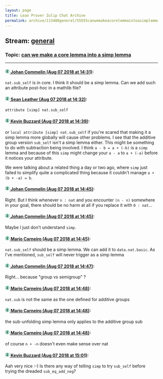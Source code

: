 ```yaml
---
layout: page
title: Lean Prover Zulip Chat Archive 
permalink: archive/113488general/55555canwemakeacorelemmaintoasimplemma.html
---
```


## Stream: [general](index.html)
### Topic: [can we make a core lemma into a simp lemma](55555canwemakeacorelemmaintoasimplemma.html)

---

#### [![Click to go to Zulip](../../assets/img/zulip2.png) Johan Commelin (Aug 07 2018 at 14:31)](https://leanprover.zulipchat.com/#narrow/stream/113488-general/topic/can%20we%20make%20a%20core%20lemma%20into%20a%20simp%20lemma/near/131041229):
`nat.sub_self` is in core. I think it should be a simp lemma. Can we add such an attribute post-hoc in a mathlib file?

#### [![Click to go to Zulip](../../assets/img/zulip2.png) Sean Leather (Aug 07 2018 at 14:32)](https://leanprover.zulipchat.com/#narrow/stream/113488-general/topic/can%20we%20make%20a%20core%20lemma%20into%20a%20simp%20lemma/near/131041281):
```lean
attribute [simp] nat.sub_self
```

#### [![Click to go to Zulip](../../assets/img/zulip2.png) Kevin Buzzard (Aug 07 2018 at 14:39)](https://leanprover.zulipchat.com/#narrow/stream/113488-general/topic/can%20we%20make%20a%20core%20lemma%20into%20a%20simp%20lemma/near/131041567):
or `local attribute [simp] nat.sub_self` if you're scared that making it a simp lemma more globally will cause other problems. I see that the additive group version `sub_self` isn't a simp lemma either. This might be something to do with subtraction being involved. I think `a - b = a + (-b)` is a `simp` lemma and because of this `simp` might change your `a - a` to `a + (-a)` before it notices your attribute.

We were talking about a related thing a day or two ago, where `simp` just failed to simplify quite a complicated thing because it couldn't manage `a + (b + -a) = b`.

#### [![Click to go to Zulip](../../assets/img/zulip2.png) Johan Commelin (Aug 07 2018 at 14:45)](https://leanprover.zulipchat.com/#narrow/stream/113488-general/topic/can%20we%20make%20a%20core%20lemma%20into%20a%20simp%20lemma/near/131041932):
Right. But I think whenever `n : nat` and you encounter `(n - n)` somewhere in your goal, there should be no harm at all if you replace it with `0 : nat`...

#### [![Click to go to Zulip](../../assets/img/zulip2.png) Johan Commelin (Aug 07 2018 at 14:45)](https://leanprover.zulipchat.com/#narrow/stream/113488-general/topic/can%20we%20make%20a%20core%20lemma%20into%20a%20simp%20lemma/near/131041935):
Maybe I just don't understand `simp`.

#### [![Click to go to Zulip](../../assets/img/zulip2.png) Mario Carneiro (Aug 07 2018 at 14:45)](https://leanprover.zulipchat.com/#narrow/stream/113488-general/topic/can%20we%20make%20a%20core%20lemma%20into%20a%20simp%20lemma/near/131041937):
`nat.sub_self` should be a simp lemma. We can add it to `data.nat.basic`. As I've mentioned, `sub_self` will never trigger as a simp lemma

#### [![Click to go to Zulip](../../assets/img/zulip2.png) Johan Commelin (Aug 07 2018 at 14:47)](https://leanprover.zulipchat.com/#narrow/stream/113488-general/topic/can%20we%20make%20a%20core%20lemma%20into%20a%20simp%20lemma/near/131042034):
Right... because "group vs semigroup" ?

#### [![Click to go to Zulip](../../assets/img/zulip2.png) Mario Carneiro (Aug 07 2018 at 14:48)](https://leanprover.zulipchat.com/#narrow/stream/113488-general/topic/can%20we%20make%20a%20core%20lemma%20into%20a%20simp%20lemma/near/131042055):
`nat.sub` is not the same as the one defined for additive groups

#### [![Click to go to Zulip](../../assets/img/zulip2.png) Mario Carneiro (Aug 07 2018 at 14:48)](https://leanprover.zulipchat.com/#narrow/stream/113488-general/topic/can%20we%20make%20a%20core%20lemma%20into%20a%20simp%20lemma/near/131042090):
the sub-unfolding simp lemma only applies to the additive group sub

#### [![Click to go to Zulip](../../assets/img/zulip2.png) Mario Carneiro (Aug 07 2018 at 14:48)](https://leanprover.zulipchat.com/#narrow/stream/113488-general/topic/can%20we%20make%20a%20core%20lemma%20into%20a%20simp%20lemma/near/131042093):
of course `n + -n` doesn't even make sense over nat

#### [![Click to go to Zulip](../../assets/img/zulip2.png) Kevin Buzzard (Aug 07 2018 at 15:01)](https://leanprover.zulipchat.com/#narrow/stream/113488-general/topic/can%20we%20make%20a%20core%20lemma%20into%20a%20simp%20lemma/near/131042688):
Aah very nice :-) Is there any way of telling `simp` to try `sub_self` before trying the dreaded `sub_eq_add_neg`?

